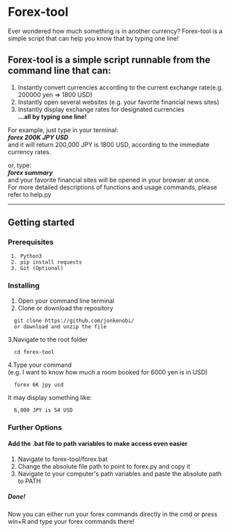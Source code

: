 # Forex-tool

   Ever wondered how much something is in another currency? 
   Forex-tool is a simple script that can help you know that by typing one line!
## Forex-tool is a simple script runnable from the command line that can:
   1. Instantly convert currencies according to the current exchange rate(e.g. 200000 yen => 1800 USD) 
   2. Instantly open several websites (e.g. your favorite financial news sites)
   3. Instantly display exchange rates for designated currencies  
      **...all by typing one line!**
  
  For example, just type in your terminal:    
  **_forex 200K JPY USD_**    
  and it will return 200,000 JPY is 1800 USD, according to the immediate currency rates.
  
  or, type:     
  **_forex summary_**   
  and your favorite financial sites will be opened in your browser at once.       
  For more detailed descriptions of functions and usage commands, please refer to help.py   
  
  
---------------------------------------
## Getting started   
### Prerequisites   
   ```
    1. Python3  
    2. pip install requests
    3. Git (Optional)
  ```
### Installing 
 1. Open your command line terminal
 2. Clone or download the repository
   ```
     git clone https://github.com/jonkenobi/  
     or download and unzip the file  
  ```  
 3.Navigate to the root folder   
   ```   
     cd forex-tool
   ```   
   4.Type your command  
   (e.g. I want to know how much a room booked for 6000 yen is in USD)
   ```   
     forex 6K jpy usd 
  ```
   It may display something like:  
 ```
   6,000 JPY is 54 USD 
  ```
### Further Options
  #### Add the .bat file to path variables to make access even easier 
  1. Navigate to forex-tool/forex.bat
  2. Change the absolute file path to point to forex.py and copy it 
  3. Navigate to your computer's path variables and paste the absolute path to PATH
  ##### Done!
  Now you can either run your forex commands directly in the cmd 
  or press win+R and type your forex commands there!
